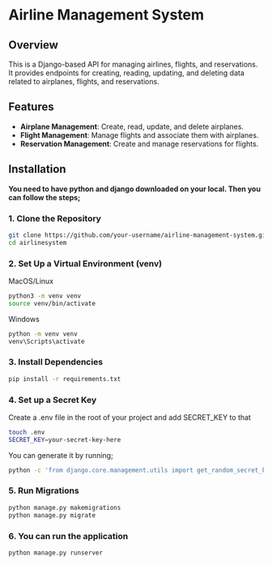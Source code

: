 # Airline Management System

## Overview
This is a Django-based API for managing airlines, flights, and reservations. It provides endpoints for creating, reading, updating, and deleting data related to airplanes, flights, and reservations.

## Features
- **Airplane Management**: Create, read, update, and delete airplanes.
- **Flight Management**: Manage flights and associate them with airplanes.
- **Reservation Management**: Create and manage reservations for flights.

## Installation

**You need to have python and django downloaded on your local. Then you can follow the steps;**

### 1. Clone the Repository
  ```bash
  git clone https://github.com/your-username/airline-management-system.git
  cd airlinesystem


```

### 2. Set Up a Virtual Environment (venv)
MacOS/Linux
  ```bash
  python3 -m venv venv
  source venv/bin/activate

```

Windows
  ```bash
  python -m venv venv
  venv\Scripts\activate

```

### 3. Install Dependencies
   ```bash
  pip install -r requirements.txt

```

### 4. Set up a Secret Key
Create a .env file in the root of your project and add SECRET_KEY to that
  ```bash
  touch .env
  SECRET_KEY=your-secret-key-here

```

You can generate it by running;
  ```bash
python -c 'from django.core.management.utils import get_random_secret_key; print(get_random_secret_key())'


```

### 5. Run Migrations
  ```bash
  python manage.py makemigrations
  python manage.py migrate

```

### 6. You can run the application
   ```bash
  python manage.py runserver

```





















